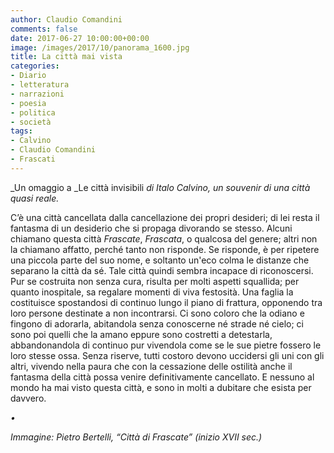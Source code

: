 ```yaml
---
author: Claudio Comandini
comments: false
date: 2017-06-27 10:00:00+00:00
image: /images/2017/10/panorama_1600.jpg
title: La città mai vista
categories:
- Diario
- letteratura
- narrazioni
- poesia
- politica
- società
tags:
- Calvino
- Claudio Comandini
- Frascati
---
```


_Un omaggio a _Le città invisibili _di Italo Calvino, un souvenir di una città quasi reale._



C’è una città cancellata dalla cancellazione dei propri desideri; di lei resta il fantasma di un desiderio che si propaga divorando se stesso. Alcuni chiamano questa città _Frascate_, _Frascata_, o qualcosa del genere; altri non la chiamano affatto, perché tanto non risponde. Se risponde, è per ripetere una piccola parte del suo nome, e soltanto un'eco colma le distanze che separano la città da sé. Tale città quindi sembra incapace di riconoscersi. Pur se costruita non senza cura, risulta per molti aspetti squallida; per quanto inospitale, sa regalare momenti di viva festosità. Una faglia la costituisce spostandosi di continuo lungo il piano di frattura, opponendo tra loro persone destinate a non incontrarsi. Ci sono coloro che la odiano e fingono di adorarla, abitandola senza conoscerne né strade né cielo; ci sono poi quelli che la amano eppure sono costretti a detestarla, abbandonandola di continuo pur vivendola come se le sue pietre fossero le loro stesse ossa. Senza riserve, tutti costoro devono uccidersi gli uni con gli altri, vivendo nella paura che con la cessazione delle ostilità anche il fantasma della città possa venire definitivamente cancellato. E nessuno al mondo ha mai visto questa città, e sono in molti a dubitare che esista per davvero.

_•_

_Immagine: Pietro Bertelli, _“Città di Frascate” (inizio XVII sec.)__


